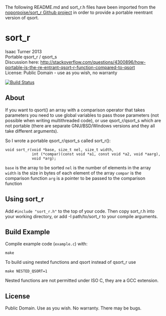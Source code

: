 The following README.md and sort_r.h files have been imported from the [noporpoise/sort_r Github project](https://github.com/noporpoise/sort_r) in order to provide a portable reentrant version of qsort.


sort_r
======

Isaac Turner 2013  
Portable qsort_r / qsort_s  
Discussion here: http://stackoverflow.com/questions/4300896/how-portable-is-the-re-entrant-qsort-r-function-compared-to-qsort  
License: Public Domain - use as you wish, no warranty

[![Build Status](https://travis-ci.org/noporpoise/sort_r.png?branch=master)](https://travis-ci.org/noporpoise/sort_r)

About
-----

If you want to qsort() an array with a comparison operator that takes parameters
you need to use global variables to pass those parameters (not possible when
writing multithreaded code), or use qsort_r/qsort_s which are not portable
(there are separate GNU/BSD/Windows versions and they all take different arguments).

So I wrote a portable qsort_r/qsort_s called sort_r():

    void sort_r(void *base, size_t nel, size_t width,
                int (*compar)(const void *a1, const void *a2, void *aarg),
                void *arg);

`base` is the array to be sorted
`nel` is the number of elements in the array
`width` is the size in bytes of each element of the array
`compar` is the comparison function
`arg` is a pointer to be passed to the comparison function

Using sort_r
------------

Add `#include "sort_r.h"` to the top of your code. Then copy sort_r.h into your
working directory, or add -I path/to/sort_r to your compile arguments.

Build Example
-------------

Compile example code (`example.c`) with:

    make

To build using nested functions and qsort instead of qsort_r use

    make NESTED_QSORT=1

Nested functions are not permitted under ISO C, they are a GCC extension.

License
-------

Public Domain. Use as you wish. No warranty. There may be bugs.

